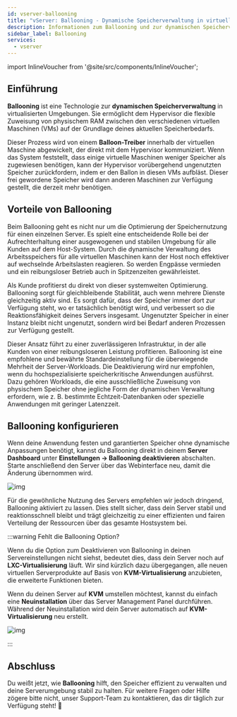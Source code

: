 ```yaml
---
id: vserver-ballooning
title: "vServer: Ballooning - Dynamische Speicherverwaltung in virtuellen Serverumgebungen"
description: Informationen zum Ballooning und zur dynamischen Speicherverwaltung für VPS bei ZAP-Hosting - ZAP-Hosting.com Dokumentation
sidebar_label: Ballooning
services:
  - vserver
---
```


import InlineVoucher from '@site/src/components/InlineVoucher';

## Einführung

**Ballooning** ist eine Technologie zur **dynamischen Speicherverwaltung** in virtualisierten Umgebungen. Sie ermöglicht dem Hypervisor die flexible Zuweisung von physischem RAM zwischen den verschiedenen virtuellen Maschinen (VMs) auf der Grundlage deines aktuellen Speicherbedarfs.

Dieser Prozess wird von einem **Balloon-Treiber** innerhalb der virtuellen Maschine abgewickelt, der direkt mit dem Hypervisor kommuniziert. Wenn das System feststellt, dass einige virtuelle Maschinen weniger Speicher als zugewiesen benötigen, kann der Hypervisor vorübergehend ungenutzten Speicher zurückfordern, indem er den Ballon in diesen VMs aufbläst. Dieser frei gewordene Speicher wird dann anderen Maschinen zur Verfügung gestellt, die derzeit mehr benötigen.



## Vorteile von Ballooning

Beim Ballooning geht es nicht nur um die Optimierung der Speichernutzung für einen einzelnen Server. Es spielt eine entscheidende Rolle bei der Aufrechterhaltung einer ausgewogenen und stabilen Umgebung für alle Kunden auf dem Host-System. Durch die dynamische Verwaltung des Arbeitsspeichers für alle virtuellen Maschinen kann der Host noch effektiver auf wechselnde Arbeitslasten reagieren. So werden Engpässe vermieden und ein reibungsloser Betrieb auch in Spitzenzeiten gewährleistet.

Als Kunde profitierst du direkt von dieser systemweiten Optimierung. Ballooning sorgt für gleichbleibende Stabilität, auch wenn mehrere Dienste gleichzeitig aktiv sind. Es sorgt dafür, dass der Speicher immer dort zur Verfügung steht, wo er tatsächlich benötigt wird, und verbessert so die Reaktionsfähigkeit deines Servers insgesamt. Ungenutzter Speicher in einer Instanz bleibt nicht ungenutzt, sondern wird bei Bedarf anderen Prozessen zur Verfügung gestellt.

Dieser Ansatz führt zu einer zuverlässigeren Infrastruktur, in der alle Kunden von einer reibungsloseren Leistung profitieren. Ballooning ist eine empfohlene und bewährte Standardeinstellung für die überwiegende Mehrheit der Server-Workloads. Die Deaktivierung wird nur empfohlen, wenn du hochspezialisierte speicherkritische Anwendungen ausführst. Dazu gehören Workloads, die eine ausschließliche Zuweisung von physischem Speicher ohne jegliche Form der dynamischen Verwaltung erfordern, wie z. B. bestimmte Echtzeit-Datenbanken oder spezielle Anwendungen mit geringer Latenzzeit.



## Ballooning konfigurieren

Wenn deine Anwendung festen und garantierten Speicher ohne dynamische Anpassungen benötigt, kannst du Ballooning direkt in deinem **Server Dashboard** unter **Einstellungen → Ballooning deaktivieren** abschalten. Starte anschließend den Server über das Webinterface neu, damit die Änderung übernommen wird. 

![img](https://screensaver01.zap-hosting.com/index.php/s/zK92KzbQ7LQe79d/download)

Für die gewöhnliche Nutzung des Servers empfehlen wir jedoch dringend, Ballooning aktiviert zu lassen. Dies stellt sicher, dass dein Server stabil und reaktionsschnell bleibt und trägt gleichzeitig zu einer effizienten und fairen Verteilung der Ressourcen über das gesamte Hostsystem bei.

:::warning Fehlt die Ballooning Option?

Wenn du die Option zum Deaktivieren von Ballooning in deinen Servereinstellungen nicht siehst, bedeutet dies, dass dein Server noch auf **LXC-Virtualisierung** läuft. Wir sind kürzlich dazu übergegangen, alle neuen virtuellen Serverprodukte auf Basis von **KVM-Virtualisierung** anzubieten, die erweiterte Funktionen bieten.

Wenn du deinen Server auf **KVM** umstellen möchtest, kannst du einfach eine **Neuinstallation** über das Server Management Panel durchführen. Während der Neuinstallation wird dein Server automatisch auf **KVM-Virtualisierung** neu erstellt.

![img](https://screensaver01.zap-hosting.com/index.php/s/Mcq4SyD92XKSZ3E/download)

:::

## Abschluss

Du weißt jetzt, wie **Ballooning** hilft, den Speicher effizient zu verwalten und deine Serverumgebung stabil zu halten. Für weitere Fragen oder Hilfe zögere bitte nicht, unser Support-Team zu kontaktieren, das dir täglich zur Verfügung steht! 🙂

<InlineVoucher />

